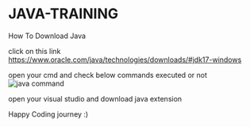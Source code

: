 # JAVA-TRAINING

How To Download Java

click on this link
https://www.oracle.com/java/technologies/downloads/#jdk17-windows

open your cmd and check below commands executed or not
![java command](https://user-images.githubusercontent.com/69043926/145359280-a8439dff-4794-4dd2-8853-05a822429d1a.png)


open your visual studio and download java extension

Happy Coding journey :)
